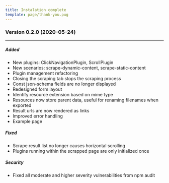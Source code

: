```yaml
---
title: Instalation complete
template: page/thank-you.pug
---
```

<h3 class="title">Version 0.2.0 (2020-05-24)</h3>
<hr/>

<h5 class="subtitle">Added</h5>

- New plugins: ClickNavigationPlugin, ScrollPlugin
- New scenarios: scrape-dynamic-content, scrape-static-content
- Plugin management refactoring
- Closing the scraping tab stops the scraping process
- Const json-schema fields are no longer displayed
- Redesigned form layout
- Identify resource extension based on mime type
- Resources now store parent data, useful for renaming filenames when exported
- Result urls are now rendered as links
- Improved error handling
- Example page

<h5 class="subtitle">Fixed</h5>

- Scrape result list no longer causes horizontal scrolling
- Plugins running within the scrapped page are only initialized once

<h5 class="subtitle">Security</h5>

- Fixed all moderate and higher severity vulnerabilities from npm audit
